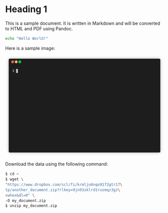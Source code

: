 # Heading 1

This is a sample document. It is written in Markdown and will be converted to HTML and PDF using Pandoc.

```bash
echo "Hello World!"
```

Here is a sample image:

![This is a sample image](includes/fdfecfa3fb73a912094ddd8b5633a80d.gif)

Download the data using the following command:

```bash
$ cd ~
$ wget \
"https://www.dropbox.com/scl/fi/krmlju6nqo9172gtr17\
tp/another_document.zip?rlkey=9jn93zklrd1rusmqz3gz\
vwhex&dl=0" \
-O my_document.zip
$ unzip my_document.zip
```
